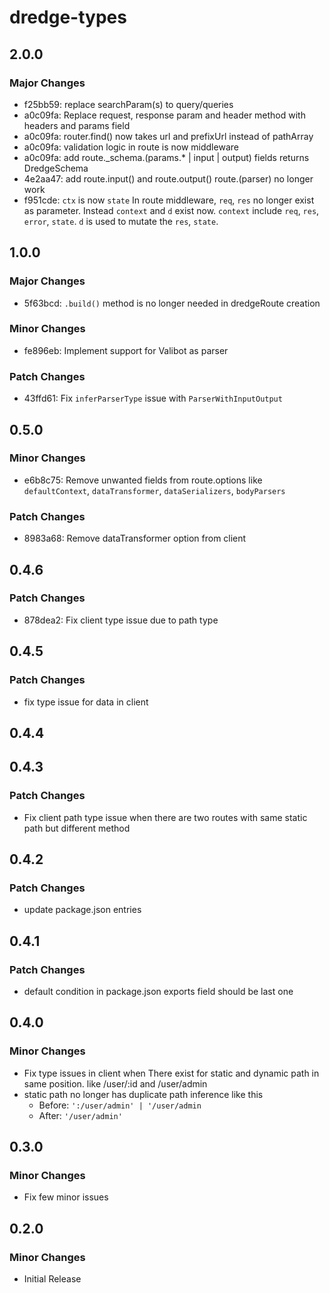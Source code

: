 # dredge-types

## 2.0.0

### Major Changes

- f25bb59: replace searchParam(s) to query/queries
- a0c09fa: Replace request, response param and header method with headers and params field
- a0c09fa: router.find() now takes url and prefixUrl instead of pathArray
- a0c09fa: validation logic in route is now middleware
- a0c09fa: add route.\_schema.(params.\* | input | output) fields returns DredgeSchema
- 4e2aa47: add route.input() and route.output()
  route.<method>(parser) no longer work
- f951cde: `ctx` is now `state`
  In route middleware, `req`, `res` no longer exist as parameter. Instead `context` and `d` exist now. `context` include `req`, `res`, `error`, `state`. `d` is used to mutate the `res`, `state`.

## 1.0.0

### Major Changes

- 5f63bcd: `.build()` method is no longer needed in dredgeRoute creation

### Minor Changes

- fe896eb: Implement support for Valibot as parser

### Patch Changes

- 43ffd61: Fix `inferParserType` issue with `ParserWithInputOutput`

## 0.5.0

### Minor Changes

- e6b8c75: Remove unwanted fields from route.options like `defaultContext`, `dataTransformer`, `dataSerializers`, `bodyParsers`

### Patch Changes

- 8983a68: Remove dataTransformer option from client

## 0.4.6

### Patch Changes

- 878dea2: Fix client type issue due to path type

## 0.4.5

### Patch Changes

- fix type issue for data in client

## 0.4.4

## 0.4.3

### Patch Changes

- Fix client path type issue when there are two routes with same static path but different method

## 0.4.2

### Patch Changes

- update package.json entries

## 0.4.1

### Patch Changes

- default condition in package.json exports field should be last one

## 0.4.0

### Minor Changes

- Fix type issues in client when There exist for static and dynamic path in same position. like /user/:id and /user/admin
- static path no longer has duplicate path inference like this
  - Before: `':/user/admin' | '/user/admin`
  - After: `'/user/admin'`

## 0.3.0

### Minor Changes

- Fix few minor issues

## 0.2.0

### Minor Changes

- Initial Release
